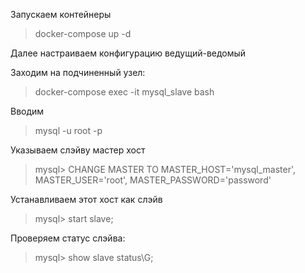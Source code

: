 Запускаем контейнеры

<blockquote>docker-compose up -d</blockquote>

Далее настраиваем конфигурацию ведущий-ведомый

Заходим на подчиненный узел:

<blockquote>docker-compose exec -it mysql_slave bash</blockquote>

Вводим

<blockquote>mysql -u root -p</blockquote>

Указываем слэйву мастер хост

<blockquote>mysql> CHANGE MASTER TO MASTER_HOST='mysql_master', MASTER_USER='root', MASTER_PASSWORD='password'</blockquote>

Устанавливаем этот хост как слэйв

<blockquote>mysql> start slave;</blockquote>

Проверяем статус слэйва:

<blockquote>mysql> show slave status\G;</blockquote>
